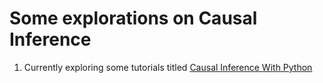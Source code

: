 # Some explorations on Causal Inference

1. Currently exploring some tutorials titled [Causal Inference With Python](http://www.degeneratestate.org/posts/2018/Mar/24/causal-inference-with-python-part-1-potential-outcomes/)